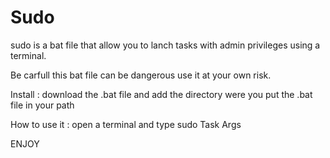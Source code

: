 # Sudo

sudo is a bat file that allow you to lanch tasks with admin privileges using a terminal.

Be carfull this bat file can be dangerous use it at your own risk.

Install : download the .bat file and add the directory were you put the .bat file in your path

How to use it : open a terminal and type sudo Task Args

ENJOY
